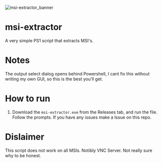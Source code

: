 ![msi-extractor_banner](https://user-images.githubusercontent.com/94473358/233145486-6b7ba222-9ae8-4bb7-a0b6-13f11c23fb94.png)


# msi-extractor
A very simple PS1 script that extracts MSI's.

# Notes
The output select dialog opens behind Powershell, I cant fix this without writing my own GUI, so this is the best you'll get.

# How to run
1) Download the `msi-extractor.exe` from the Releases tab, and run the file. Follow the prompts.
If you have any issues make a Issue on this repo.

# Dislaimer
This script does not work on all MSIs. Notibly VNC Server. Not really sure why to be honest. 
